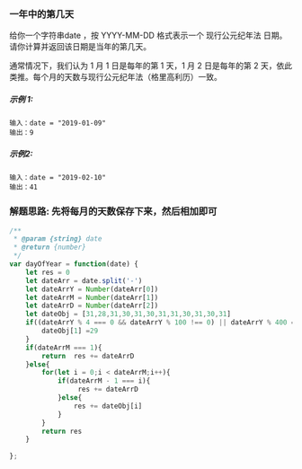 ### 一年中的第几天
给你一个字符串date ，按 YYYY-MM-DD 格式表示一个 现行公元纪年法 日期。请你计算并返回该日期是当年的第几天。

通常情况下，我们认为 1 月 1 日是每年的第 1 天，1 月 2 日是每年的第 2 天，依此类推。每个月的天数与现行公元纪年法（格里高利历）一致。

##### 示例 1:

    输入：date = "2019-01-09"
    输出：9

##### 示例2:

    输入：date = "2019-02-10"
    输出：41

### 解题思路:  先将每月的天数保存下来，然后相加即可

```js
/**
 * @param {string} date
 * @return {number}
 */
var dayOfYear = function(date) {
    let res = 0
    let dateArr = date.split('-')
    let dateArrY = Number(dateArr[0])
    let dateArrM = Number(dateArr[1])
    let dateArrD = Number(dateArr[2])
    let dateObj = [31,28,31,30,31,30,31,31,30,31,30,31]
    if((dateArrY % 4 === 0 && dateArrY % 100 !== 0) || dateArrY % 400 === 0){
        dateObj[1] =29
    }
    if(dateArrM === 1){
        return  res += dateArrD
    }else{
        for(let i = 0;i < dateArrM;i++){
            if(dateArrM - 1 === i){
                 res += dateArrD
            }else{
                res += dateObj[i]
            }
        }
        return res
    }
    
};
```
